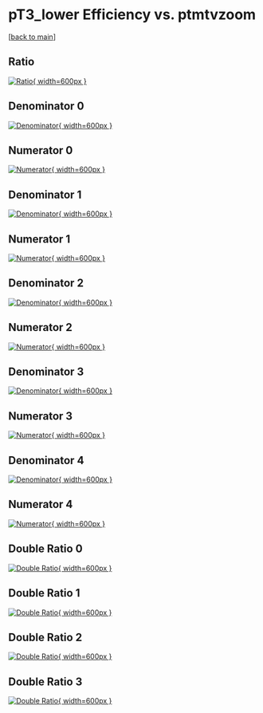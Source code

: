 # pT3_lower Efficiency vs. ptmtvzoom

[[back to main](./)]



## Ratio

[![Ratio](../mtv/var/pT3_lower_vtr_0_1_eff_ptmtvzoom.png){ width=600px }](../mtv/var/pT3_lower_vtr_0_1_eff_ptmtvzoom.pdf)

## Denominator 0

[![Denominator](../mtv/den/pT3_lower_vtr_0_1_eff_ptmtvzoom_den0.png){ width=600px }](../mtv/den/pT3_lower_vtr_0_1_eff_ptmtvzoom_den0.pdf)

## Numerator 0

[![Numerator](../mtv/num/pT3_lower_vtr_0_1_eff_ptmtvzoom_num0.png){ width=600px }](../mtv/num/pT3_lower_vtr_0_1_eff_ptmtvzoom_num0.pdf)

## Denominator 1

[![Denominator](../mtv/den/pT3_lower_vtr_0_1_eff_ptmtvzoom_den1.png){ width=600px }](../mtv/den/pT3_lower_vtr_0_1_eff_ptmtvzoom_den1.pdf)

## Numerator 1

[![Numerator](../mtv/num/pT3_lower_vtr_0_1_eff_ptmtvzoom_num1.png){ width=600px }](../mtv/num/pT3_lower_vtr_0_1_eff_ptmtvzoom_num1.pdf)

## Denominator 2

[![Denominator](../mtv/den/pT3_lower_vtr_0_1_eff_ptmtvzoom_den2.png){ width=600px }](../mtv/den/pT3_lower_vtr_0_1_eff_ptmtvzoom_den2.pdf)

## Numerator 2

[![Numerator](../mtv/num/pT3_lower_vtr_0_1_eff_ptmtvzoom_num2.png){ width=600px }](../mtv/num/pT3_lower_vtr_0_1_eff_ptmtvzoom_num2.pdf)

## Denominator 3

[![Denominator](../mtv/den/pT3_lower_vtr_0_1_eff_ptmtvzoom_den3.png){ width=600px }](../mtv/den/pT3_lower_vtr_0_1_eff_ptmtvzoom_den3.pdf)

## Numerator 3

[![Numerator](../mtv/num/pT3_lower_vtr_0_1_eff_ptmtvzoom_num3.png){ width=600px }](../mtv/num/pT3_lower_vtr_0_1_eff_ptmtvzoom_num3.pdf)

## Denominator 4

[![Denominator](../mtv/den/pT3_lower_vtr_0_1_eff_ptmtvzoom_den4.png){ width=600px }](../mtv/den/pT3_lower_vtr_0_1_eff_ptmtvzoom_den4.pdf)

## Numerator 4

[![Numerator](../mtv/num/pT3_lower_vtr_0_1_eff_ptmtvzoom_num4.png){ width=600px }](../mtv/num/pT3_lower_vtr_0_1_eff_ptmtvzoom_num4.pdf)

## Double Ratio 0

[![Double Ratio](../mtv/ratio/pT3_lower_vtr_0_1_eff_ptmtvzoom_ratio0.png){ width=600px }](../mtv/ratio/pT3_lower_vtr_0_1_eff_ptmtvzoom_ratio0.pdf)

## Double Ratio 1

[![Double Ratio](../mtv/ratio/pT3_lower_vtr_0_1_eff_ptmtvzoom_ratio1.png){ width=600px }](../mtv/ratio/pT3_lower_vtr_0_1_eff_ptmtvzoom_ratio1.pdf)

## Double Ratio 2

[![Double Ratio](../mtv/ratio/pT3_lower_vtr_0_1_eff_ptmtvzoom_ratio2.png){ width=600px }](../mtv/ratio/pT3_lower_vtr_0_1_eff_ptmtvzoom_ratio2.pdf)

## Double Ratio 3

[![Double Ratio](../mtv/ratio/pT3_lower_vtr_0_1_eff_ptmtvzoom_ratio3.png){ width=600px }](../mtv/ratio/pT3_lower_vtr_0_1_eff_ptmtvzoom_ratio3.pdf)

